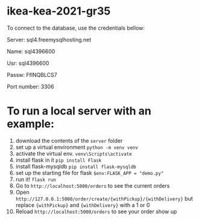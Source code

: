 # ikea-kea-2021-gr35
To connect to the database, use the credentials bellow:

Server: sql4.freemysqlhosting.net

Name: sql4396600

Usr: sql4396600

Passw: FflNQBLCS7

Port number: 3306


# To run a local server with an example:
1. download the contents of the `server` folder
2. set up a virtual environment `python -m venv venv`
3. activate the virtual env. `venv\Scripts\activate`
4. install flask in it `pip install Flask`
5. install flask-mysqldb `pip install flask-mysqldb`
6. set up the starting file for flask `$env:FLASK_APP = "demo.py"`
7. run it! `flask run`	
8. Go to `http://localhost:5000/orders` to see the current orders
9. Open `http://127.0.0.1:5000/order/create/{withPickup}/{withDelivery}` but replace `{withPickup}` and `{withDelivery}` with a 1 or 0
10. Reload `http://localhost:5000/orders` to see your order show up
